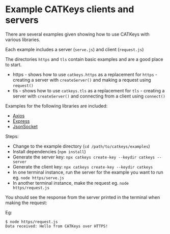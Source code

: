 # Example CATKeys clients and servers

There are several examples given showing how to use CATKeys with various libraries.

Each example includes a server (`serve.js`) and client (`request.js`)

The directories `https` and `tls` contain basic examples and are a good place to start.

* https - shows how to use `catkeys.https` as a replacement for `https` - creating a server with `createServer()` and making a request using `request()`
* tls - shows how to use `catkeys.tls` as a replacement for `tls` - creating a server with `createServer()` and connecting from a client using `connect()`

Examples for the following libraries are included:

* [Axios](axios/)
* [Express](express/)
* [JsonSocket](json-socket/)

Steps:

* Change to the example directory (`cd /path/to/catkeys/examples`)
* Install dependencies (`npm install`)
* Generate the server key: `npx catkeys create-key --keydir catkeys --server`
* Generate the client key: `npx catkeys create-key --keydir catkeys`
* In one terminal instance, run the server for the example you want to run eg. `node https/serve.js`
* In another terminal instance, make the request eg. `node https/request.js`

You should see the response from the server printed in the terminal when making the request:

Eg:

```
$ node https/request.js
Data received: Hello from CATKeys over HTTPS!
```
